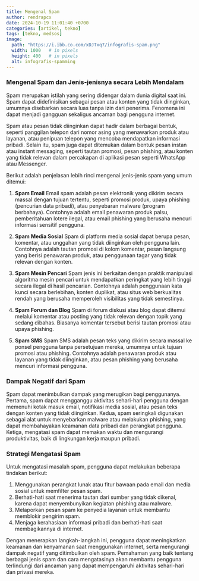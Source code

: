 ```yaml
---
title: Mengenal Spam
author: rendrapcx
date: 2024-10-19 11:01:40 +0700
categories: [artikel, tekno]
tags: [tekno, medsos]
image:
  path: "https://i.ibb.co.com/xDJTxq7/infografis-spam.png"
  width: 1000   # in pixels
  height: 400   # in pixels
  alt: infografis-spamming
---
```


### Mengenal Spam dan Jenis-jenisnya secara Lebih Mendalam

Spam merupakan istilah yang sering didengar dalam dunia digital saat ini. Spam dapat didefinisikan sebagai pesan atau konten yang tidak diinginkan, umumnya disebarkan secara luas tanpa izin dari penerima. Fenomena ini dapat menjadi gangguan sekaligus ancaman bagi pengguna internet.

Spam atau pesan tidak diinginkan dapat hadir dalam berbagai bentuk, seperti panggilan telepon dari nomor asing yang menawarkan produk atau layanan, atau penipuan telepon yang mencoba mendapatkan informasi pribadi. Selain itu, spam juga dapat ditemukan dalam bentuk pesan instan atau instant messaging, seperti tautan promosi, pesan phishing, atau konten yang tidak relevan dalam percakapan di aplikasi pesan seperti WhatsApp atau Messenger.

Berikut adalah penjelasan lebih rinci mengenai jenis-jenis spam yang umum ditemui:

1. **Spam Email**
Email spam adalah pesan elektronik yang dikirim secara massal dengan tujuan tertentu, seperti promosi produk, upaya phishing (pencurian data pribadi), atau penyebaran malware (program berbahaya). Contohnya adalah email penawaran produk palsu, pemberitahuan lotere ilegal, atau email phishing yang berusaha mencuri informasi sensitif pengguna.

1. **Spam Media Sosial**
Spam di platform media sosial dapat berupa pesan, komentar, atau unggahan yang tidak diinginkan oleh pengguna lain. Contohnya adalah tautan promosi di kolom komentar, pesan langsung yang berisi penawaran produk, atau penggunaan tagar yang tidak relevan dengan konten.

1. **Spam Mesin Pencari**
Spam jenis ini berkaitan dengan praktik manipulasi algoritma mesin pencari untuk mendapatkan peringkat yang lebih tinggi secara ilegal di hasil pencarian. Contohnya adalah penggunaan kata kunci secara berlebihan, konten duplikat, atau situs web berkualitas rendah yang berusaha memperoleh visibilitas yang tidak semestinya.

1. **Spam Forum dan Blog**
Spam di forum diskusi atau blog dapat ditemui melalui komentar atau posting yang tidak relevan dengan topik yang sedang dibahas. Biasanya komentar tersebut berisi tautan promosi atau upaya phishing.

1. **Spam SMS**
Spam SMS adalah pesan teks yang dikirim secara massal ke ponsel pengguna tanpa persetujuan mereka, umumnya untuk tujuan promosi atau phishing. Contohnya adalah penawaran produk atau layanan yang tidak diinginkan, atau pesan phishing yang berusaha mencuri informasi pengguna.

### Dampak Negatif dari Spam
Spam dapat menimbulkan dampak yang merugikan bagi penggunanya. Pertama, spam dapat mengganggu aktivitas sehari-hari pengguna dengan memenuhi kotak masuk email, notifikasi media sosial, atau pesan teks dengan konten yang tidak diinginkan. Kedua, spam seringkali digunakan sebagai alat untuk menyebarkan malware atau melakukan phishing, yang dapat membahayakan keamanan data pribadi dan perangkat pengguna. Ketiga, mengatasi spam dapat memakan waktu dan mengurangi produktivitas, baik di lingkungan kerja maupun pribadi.

### Strategi Mengatasi Spam
Untuk mengatasi masalah spam, pengguna dapat melakukan beberapa tindakan berikut:
1. Menggunakan perangkat lunak atau fitur bawaan pada email dan media sosial untuk memfilter pesan spam.
2. Berhati-hati saat menerima tautan dari sumber yang tidak dikenal, karena dapat menyembunyikan kegiatan phishing atau malware.
3. Melaporkan pesan spam ke penyedia layanan untuk membantu memblokir pengirim spam.
4. Menjaga kerahasiaan informasi pribadi dan berhati-hati saat membagikannya di internet.

Dengan menerapkan langkah-langkah ini, pengguna dapat meningkatkan keamanan dan kenyamanan saat menggunakan internet, serta mengurangi dampak negatif yang ditimbulkan oleh spam. Pemahaman yang baik tentang berbagai jenis spam dan cara mengatasinya akan membantu pengguna terlindungi dari ancaman yang dapat mempengaruhi aktivitas sehari-hari dan privasi mereka.
